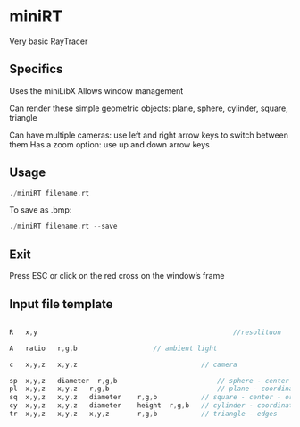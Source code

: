 # miniRT
Very basic RayTracer

## Specifics

Uses the miniLibX
Allows window management

Can render these simple geometric objects: plane, sphere, cylinder, square, triangle

Can have multiple cameras: use left and right arrow keys to switch between them
Has a zoom option: use up and down arrow keys

## Usage

```c
./miniRT filename.rt
```
To save as .bmp:

```c
./miniRT filename.rt --save
```

## Exit

Press ESC or click on the red cross on the window’s frame

## Input file template

```c

R   x,y                                                 //resolituon

A	ratio	r,g,b 					// ambient light

c	x,y,z	x,y,z 		                        // camera

sp	x,y,z	diameter  r,g,b                         // sphere - center
pl	x,y,z	x,y,z	r,g,b                           // plane - coordinates - orientation vector
sq	x,y,z	x,y,z	diameter	r,g,b           // square - center - orientation vector
cy	x,y,z	x,y,z	diameter	height	r,g,b   // cylinder - coordinates - orientation vector
tr	x,y,z	x,y,z	x,y,z		r,g,b           // triangle - edges

```

